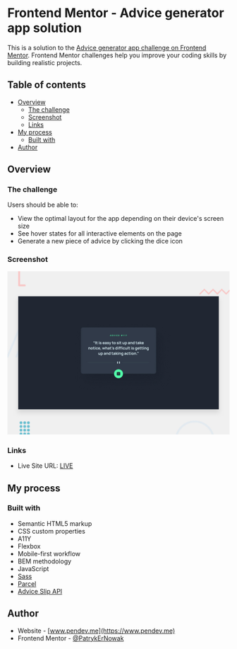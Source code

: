 # Frontend Mentor - Advice generator app solution

This is a solution to the [Advice generator app challenge on Frontend Mentor](https://www.frontendmentor.io/challenges/advice-generator-app-QdUG-13db). Frontend Mentor challenges help you improve your coding skills by building realistic projects.

## Table of contents

- [Overview](#overview)
  - [The challenge](#the-challenge)
  - [Screenshot](#screenshot)
  - [Links](#links)
- [My process](#my-process)
  - [Built with](#built-with)
- [Author](#author)

## Overview

### The challenge

Users should be able to:

- View the optimal layout for the app depending on their device's screen size
- See hover states for all interactive elements on the page
- Generate a new piece of advice by clicking the dice icon

### Screenshot

![](../../../Main%20page/src/img/Photos%20of%20Challenges/02%20junior/advice-generator-app.jpg)

### Links

- Live Site URL: [LIVE](https://patrykernowak.github.io/Frontend-Mentor-Challenges/Challenges/02%20Junior/advice-generator-app/dist/)

## My process

### Built with

- Semantic HTML5 markup
- CSS custom properties
- A11Y
- Flexbox
- Mobile-first workflow
- BEM methodology
- JavaScript
- [Sass](https://sass-lang.com)
- [Parcel](https://parceljs.org)
- [Advice Slip API](https://api.adviceslip.com)

## Author

- Website - [www.pendev.me](https://www.pendev.me)
- Frontend Mentor - [@PatrykErNowak](https://https://www.frontendmentor.io/profile/PatrykErNowak)
